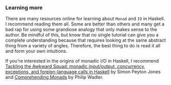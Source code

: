 ### Learning more

There are many resources online for learning about `Monad` and `IO` in Haskell.
I recommend reading them all. Some are better than others and many get a bad rap
for using some grandiose analogy that only makes sense to the author. Be mindful
of this, but know that no single tutorial can give you a complete understanding
because that requires looking at the same abstract thing from a variety of
angles. Therefore, the best thing to do is read it all and form your own
intuitions.

If you're interested in the origins of monadic I/O in Haskell, I recommend
[Tackling the Awkward Squad: monadic input/output, concurrency, exceptions, and
foreign-language calls in Haskell][spj] by Simon Peyton Jones and [Comprehending
Monads][wadler] by Philip Wadler.

[spj]: http://research.microsoft.com/en-us/um/people/simonpj/papers/marktoberdorf/mark.pdf
[wadler]: http://ncatlab.org/nlab/files/WadlerMonads.pdf
